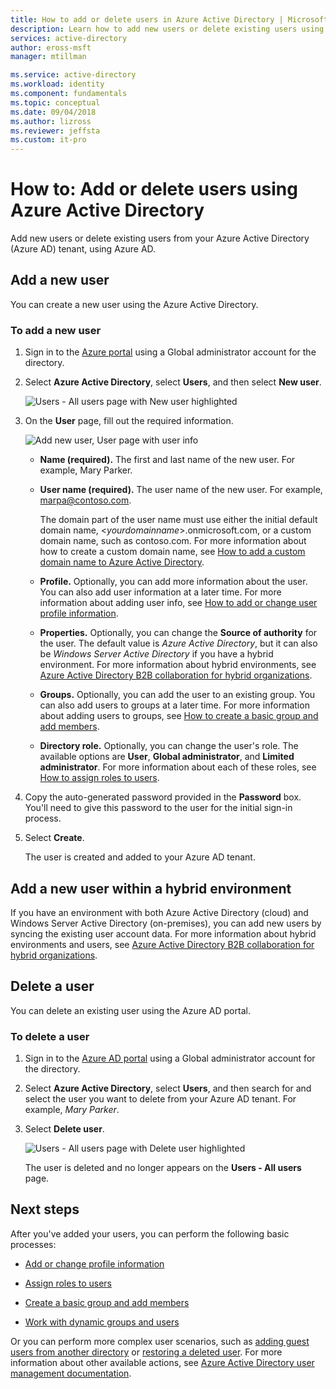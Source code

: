 ```yaml
---
title: How to add or delete users in Azure Active Directory | Microsoft Docs
description: Learn how to add new users or delete existing users using Azure Active Directory.
services: active-directory
author: eross-msft
manager: mtillman

ms.service: active-directory
ms.workload: identity
ms.component: fundamentals
ms.topic: conceptual
ms.date: 09/04/2018
ms.author: lizross
ms.reviewer: jeffsta
ms.custom: it-pro
---
```


# How to: Add or delete users using Azure Active Directory
Add new users or delete existing users from your Azure Active Directory (Azure AD) tenant, using Azure AD.

## Add a new user
You can create a new user using the Azure Active Directory.

### To add a new user
1. Sign in to the [Azure portal](https://portal.azure.com/) using a Global administrator account for the directory.

2. Select **Azure Active Directory**, select **Users**, and then select **New user**.

    ![Users - All users page with New user highlighted](media/add-users-azure-active-directory/new-user-all-users-blade.png)

3. On the **User** page, fill out the required information.

    ![Add new user, User page with user info](media/add-users-azure-active-directory/new-user-user-blade.png)

    - **Name (required).** The first and last name of the new user. For example, Mary Parker.

    - **User name (required).** The user name of the new user. For example, marpa@contoso.com. 
    
        The domain part of the user name must use either the initial default domain name, <_yourdomainname_>.onmicrosoft.com, or a custom domain name, such as contoso.com. For more information about how to create a custom domain name, see [How to add a custom domain name to Azure Active Directory](add-custom-domain.md).

    - **Profile.** Optionally, you can add more information about the user. You can also add user information at a later time. For more information about adding user info, see [How to add or change user profile information](active-directory-users-profile-azure-portal.md).

    - **Properties.** Optionally, you can change the **Source of authority** for the user. The default value is _Azure Active Directory_, but it can also be _Windows Server Active Directory_ if you have a hybrid environment. For more information about hybrid environments, see [Azure Active Directory B2B collaboration for hybrid organizations](../b2b/hybrid-organizations.md).

    - **Groups.** Optionally, you can add the user to an existing group. You can also add users to groups at a later time. For more information about adding users to groups, see [How to create a basic group and add members](active-directory-groups-create-azure-portal.md).

    - **Directory role.** Optionally, you can change the user's role. The available options are **User**, **Global administrator**, and **Limited administrator**. For more information about each of these roles, see [How to assign roles to users](active-directory-users-assign-role-azure-portal.md).

4. Copy the auto-generated password provided in the **Password** box. You'll need to give this password to the user for the initial sign-in process.

5. Select **Create**.

    The user is created and added to your Azure AD tenant.

## Add a new user within a hybrid environment
If you have an environment with both Azure Active Directory (cloud) and Windows Server Active Directory (on-premises), you can add new users by syncing the existing user account data. For more information about hybrid environments and users, see [Azure Active Directory B2B collaboration for hybrid organizations](../b2b/hybrid-organizations.md).

## Delete a user
You can delete an existing user using the Azure AD portal.

### To delete a user
1. Sign in to the [Azure AD portal](https://portal.azure.com/) using a Global administrator account for the directory.

2. Select **Azure Active Directory**, select **Users**, and then search for and select the user you want to delete from your Azure AD tenant. For example, _Mary Parker_.

3. Select **Delete user**.

    ![Users - All users page with Delete user highlighted](media/add-users-azure-active-directory/delete-user-all-users-blade.png)

    The user is deleted and no longer appears on the **Users - All users** page.

## Next steps
After you've added your users, you can perform the following basic processes:

- [Add or change profile information](active-directory-users-profile-azure-portal.md)

- [Assign roles to users](active-directory-users-assign-role-azure-portal.md)

- [Create a basic group and add members](active-directory-groups-create-azure-portal.md)

- [Work with dynamic groups and users](../users-groups-roles/groups-create-rule.md)

Or you can perform more complex user scenarios, such as [adding guest users from another directory](../b2b/what-is-b2b.md) or [restoring a deleted user](active-directory-users-restore.md). For more information about other available actions, see [Azure Active Directory user management documentation](../users-groups-roles/index.yml).